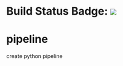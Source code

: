 # Build Status Badge: ![](https://github.com/elishr100/pipeline/workflows/Pipeline/badge.svg)

# pipeline
create python pipeline
